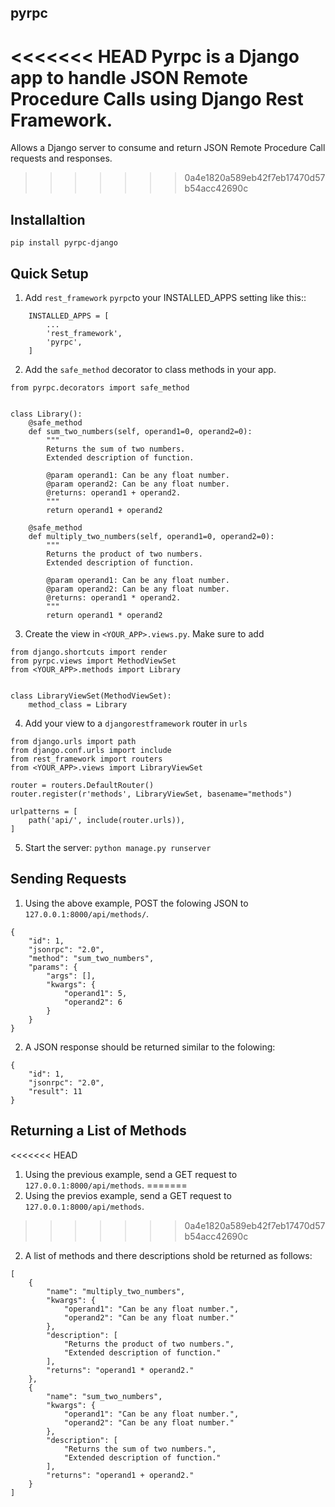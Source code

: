 ## pyrpc

<<<<<<< HEAD
Pyrpc is a Django app to handle JSON Remote Procedure Calls 
using Django Rest Framework. 
=======
Allows a Django server to consume and return JSON Remote Procedure Call requests and responses.
>>>>>>> 0a4e1820a589eb42f7eb17470d57b54acc42690c

## Installaltion

`pip install pyrpc-django`

## Quick Setup

1. Add `rest_framework` `pyrpc`to your INSTALLED_APPS setting like this::
```
    INSTALLED_APPS = [
        ...
        'rest_framework',
        'pyrpc',
    ]
  ```
  
2. Add the `safe_method` decorator to class methods in your app.

```
from pyrpc.decorators import safe_method


class Library():
    @safe_method
    def sum_two_numbers(self, operand1=0, operand2=0):
        """ 
        Returns the sum of two numbers. 
        Extended description of function. 

        @param operand1: Can be any float number.
        @param operand2: Can be any float number.
        @returns: operand1 + operand2. 
        """
        return operand1 + operand2
        
    @safe_method
    def multiply_two_numbers(self, operand1=0, operand2=0):
        """ 
        Returns the product of two numbers. 
        Extended description of function.

        @param operand1: Can be any float number.
        @param operand2: Can be any float number.
        @returns: operand1 * operand2. 
        """
        return operand1 * operand2
```

3. Create the view in `<YOUR_APP>.views.py`. Make sure to add

```
from django.shortcuts import render
from pyrpc.views import MethodViewSet
from <YOUR_APP>.methods import Library


class LibraryViewSet(MethodViewSet):
    method_class = Library
```

4. Add your view to a `djangorestframework` router in `urls`

```
from django.urls import path
from django.conf.urls import include
from rest_framework import routers
from <YOUR_APP>.views import LibraryViewSet

router = routers.DefaultRouter()
router.register(r'methods', LibraryViewSet, basename="methods")

urlpatterns = [
    path('api/', include(router.urls)),
]
```

5. Start the server: `python manage.py runserver`

## Sending Requests

1. Using the above example, POST the folowing JSON to `127.0.0.1:8000/api/methods/`.

```
{
	"id": 1,
	"jsonrpc": "2.0",
	"method": "sum_two_numbers",
	"params": {
		"args": [],
		"kwargs": {
			"operand1": 5,
			"operand2": 6
		}
	}
}
```

2. A JSON response should be returned similar to the folowing:

```
{
    "id": 1,
    "jsonrpc": "2.0",
    "result": 11
}
```

## Returning a List of Methods

<<<<<<< HEAD
1. Using the previous example, send a GET request to `127.0.0.1:8000/api/methods`.
=======
1. Using the previos example, send a GET request to `127.0.0.1:8000/api/methods`.
>>>>>>> 0a4e1820a589eb42f7eb17470d57b54acc42690c
2. A list of methods and there descriptions shold be returned as follows:

```
[
    {
        "name": "multiply_two_numbers",
        "kwargs": {
            "operand1": "Can be any float number.",
            "operand2": "Can be any float number."
        },
        "description": [
            "Returns the product of two numbers.",
            "Extended description of function."
        ],
        "returns": "operand1 * operand2."
    },
    {
        "name": "sum_two_numbers",
        "kwargs": {
            "operand1": "Can be any float number.",
            "operand2": "Can be any float number."
        },
        "description": [
            "Returns the sum of two numbers.",
            "Extended description of function."
        ],
        "returns": "operand1 + operand2."
    }
]
```
